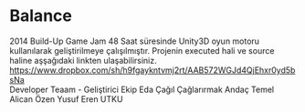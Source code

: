 Balance
=======
2014 Build-Up Game Jam
48 Saat süresinde Unity3D oyun motoru kullanılarak geliştirilmeye çalışılmıştır. Projenin executed hali ve source haline aşşağıdaki linkten ulaşabilirsiniz.
<url>https://www.dropbox.com/sh/h9fgaykntvmj2rt/AAB572WGJd4QjEhxr0yd5bsNa</url></br>
Developer Teaam - Geliştirici Ekip
Eda Çağıl Çağlarırmak
Andaç Temel
Alican Özen
Yusuf Eren UTKU
